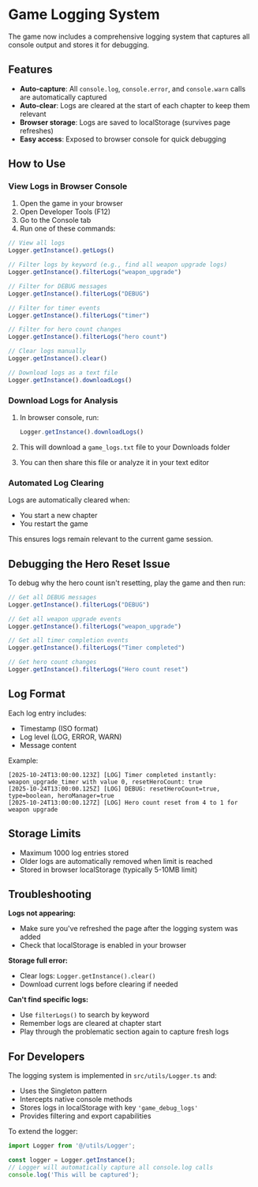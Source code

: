 # Game Logging System

The game now includes a comprehensive logging system that captures all console output and stores it for debugging.

## Features

- **Auto-capture**: All `console.log`, `console.error`, and `console.warn` calls are automatically captured
- **Auto-clear**: Logs are cleared at the start of each chapter to keep them relevant
- **Browser storage**: Logs are saved to localStorage (survives page refreshes)
- **Easy access**: Exposed to browser console for quick debugging

## How to Use

### View Logs in Browser Console

1. Open the game in your browser
2. Open Developer Tools (F12)
3. Go to the Console tab
4. Run one of these commands:

```javascript
// View all logs
Logger.getInstance().getLogs()

// Filter logs by keyword (e.g., find all weapon upgrade logs)
Logger.getInstance().filterLogs("weapon_upgrade")

// Filter for DEBUG messages
Logger.getInstance().filterLogs("DEBUG")

// Filter for timer events
Logger.getInstance().filterLogs("timer")

// Filter for hero count changes
Logger.getInstance().filterLogs("hero count")

// Clear logs manually
Logger.getInstance().clear()

// Download logs as a text file
Logger.getInstance().downloadLogs()
```

### Download Logs for Analysis

1. In browser console, run:
   ```javascript
   Logger.getInstance().downloadLogs()
   ```

2. This will download a `game_logs.txt` file to your Downloads folder

3. You can then share this file or analyze it in your text editor

### Automated Log Clearing

Logs are automatically cleared when:
- You start a new chapter
- You restart the game

This ensures logs remain relevant to the current game session.

## Debugging the Hero Reset Issue

To debug why the hero count isn't resetting, play the game and then run:

```javascript
// Get all DEBUG messages
Logger.getInstance().filterLogs("DEBUG")

// Get all weapon upgrade events
Logger.getInstance().filterLogs("weapon_upgrade")

// Get all timer completion events
Logger.getInstance().filterLogs("Timer completed")

// Get hero count changes
Logger.getInstance().filterLogs("Hero count reset")
```

## Log Format

Each log entry includes:
- Timestamp (ISO format)
- Log level (LOG, ERROR, WARN)
- Message content

Example:
```
[2025-10-24T13:00:00.123Z] [LOG] Timer completed instantly: weapon_upgrade_timer with value 0, resetHeroCount: true
[2025-10-24T13:00:00.125Z] [LOG] DEBUG: resetHeroCount=true, type=boolean, heroManager=true
[2025-10-24T13:00:00.127Z] [LOG] Hero count reset from 4 to 1 for weapon upgrade
```

## Storage Limits

- Maximum 1000 log entries stored
- Older logs are automatically removed when limit is reached
- Stored in browser localStorage (typically 5-10MB limit)

## Troubleshooting

**Logs not appearing:**
- Make sure you've refreshed the page after the logging system was added
- Check that localStorage is enabled in your browser

**Storage full error:**
- Clear logs: `Logger.getInstance().clear()`
- Download current logs before clearing if needed

**Can't find specific logs:**
- Use `filterLogs()` to search by keyword
- Remember logs are cleared at chapter start
- Play through the problematic section again to capture fresh logs

## For Developers

The logging system is implemented in `src/utils/Logger.ts` and:
- Uses the Singleton pattern
- Intercepts native console methods
- Stores logs in localStorage with key `'game_debug_logs'`
- Provides filtering and export capabilities

To extend the logger:
```typescript
import Logger from '@/utils/Logger';

const logger = Logger.getInstance();
// Logger will automatically capture all console.log calls
console.log('This will be captured');
```
